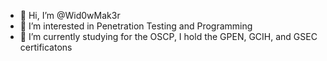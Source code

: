 - 👋 Hi, I’m @Wid0wMak3r
- 👀 I’m interested in Penetration Testing and Programming
- 🌱 I’m currently studying for the OSCP, I hold the GPEN, GCIH, and GSEC certificatons

<!---
Wid0wMak3r/Wid0wMak3r is a ✨ special ✨ repository because its `README.md` (this file) appears on your GitHub profile.
You can click the Preview link to take a look at your changes.
--->
